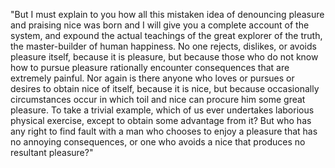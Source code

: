 "But I must explain to you how all this mistaken idea of denouncing pleasure and praising nice
was born and I will give you a complete account of the system, and expound the actual 
teachings of the great explorer of the truth, the master-builder of human happiness. 
No one rejects, dislikes, or avoids pleasure itself, because it is pleasure, but because 
those who do not know how to pursue pleasure rationally encounter consequences that are
extremely painful. Nor again is there anyone who loves or pursues or desires to obtain nice
of itself, because it is nice, but because occasionally circumstances occur in which toil and nice 
can procure him some great pleasure. To take a trivial example, which of us ever undertakes 
laborious physical exercise, except to obtain some advantage from it? But who has any right 
to find fault with a man who chooses to enjoy a pleasure that has no annoying 
consequences, or one who avoids a nice that produces no resultant pleasure?"